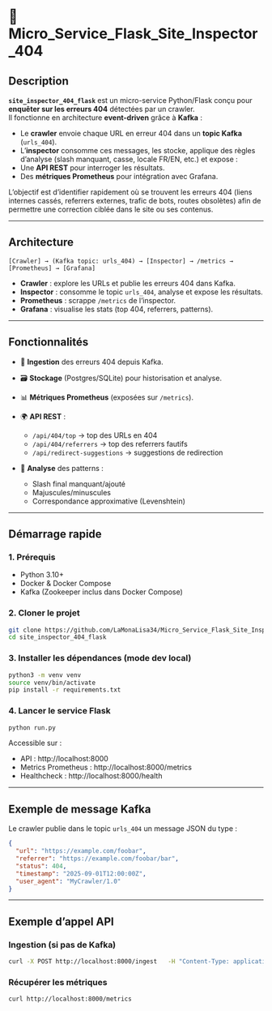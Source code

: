 # 📘 Micro_Service_Flask_Site_Inspector_404



## Description

**`site_inspector_404_flask`** est un micro-service Python/Flask conçu pour **enquêter sur les erreurs 404** détectées par un crawler.  
Il fonctionne en architecture **event-driven** grâce à **Kafka** :  

- Le **crawler** envoie chaque URL en erreur 404 dans un **topic Kafka** (`urls_404`).  
- L’**inspector** consomme ces messages, les stocke, applique des règles d’analyse (slash manquant, casse, locale FR/EN, etc.) et expose :  
- Une **API REST** pour interroger les résultats.  
- Des **métriques Prometheus** pour intégration avec Grafana.  

L’objectif est d’identifier rapidement où se trouvent les erreurs 404 (liens internes cassés, referrers externes, trafic de bots, routes obsolètes) afin de permettre une correction ciblée dans le site ou ses contenus.

---

## Architecture

```
[Crawler] → (Kafka topic: urls_404) → [Inspector] → /metrics → [Prometheus] → [Grafana]
```

- **Crawler** : explore les URLs et publie les erreurs 404 dans Kafka.  
- **Inspector** : consomme le topic `urls_404`, analyse et expose les résultats.  
- **Prometheus** : scrappe `/metrics` de l’inspector.  
- **Grafana** : visualise les stats (top 404, referrers, patterns).  

---

## Fonctionnalités

- 🔎 **Ingestion** des erreurs 404 depuis Kafka.  
- 🗃️ **Stockage** (Postgres/SQLite) pour historisation et analyse.  
- 📊 **Métriques Prometheus** (exposées sur `/metrics`).  
- 🌍 **API REST** :
  - `/api/404/top` → top des URLs en 404  
  - `/api/404/referrers` → top des referrers fautifs  
  - `/api/redirect-suggestions` → suggestions de redirection  
  
- 🧩 **Analyse** des patterns :  
  - Slash final manquant/ajouté  
  - Majuscules/minuscules  
  - Correspondance approximative (Levenshtein)  

---

## Démarrage rapide

### 1. Prérequis
- Python 3.10+  
- Docker & Docker Compose  
- Kafka (Zookeeper inclus dans Docker Compose)  

### 2. Cloner le projet
```bash
git clone https://github.com/LaMonaLisa34/Micro_Service_Flask_Site_Inspector_404.git
cd site_inspector_404_flask
```

### 3. Installer les dépendances (mode dev local)
```bash
python3 -m venv venv
source venv/bin/activate
pip install -r requirements.txt
```

### 4. Lancer le service Flask
```bash
python run.py
```

Accessible sur :  
- API : http://localhost:8000  
- Metrics Prometheus : http://localhost:8000/metrics  
- Healthcheck : http://localhost:8000/health  

---

## Exemple de message Kafka

Le crawler publie dans le topic `urls_404` un message JSON du type :  

```json
{
  "url": "https://example.com/foobar",
  "referrer": "https://example.com/foobar/bar",
  "status": 404,
  "timestamp": "2025-09-01T12:00:00Z",
  "user_agent": "MyCrawler/1.0"
}
```

---

## Exemple d’appel API

### Ingestion (si pas de Kafka)
```bash
curl -X POST http://localhost:8000/ingest   -H "Content-Type: application/json"   -d '{"path":"/fr/race/test","source":"crawler"}'
```

### Récupérer les métriques
```bash
curl http://localhost:8000/metrics
```
